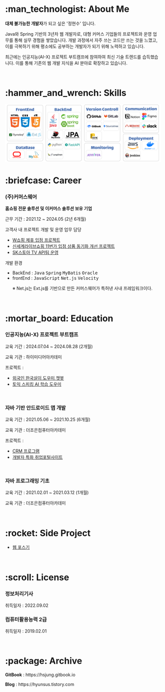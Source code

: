 <!-- About Me -->
<H1>:man_technologist: About Me</H1>
<p><strong>대체 불가능한 개발자</strong>가 되고 싶은 '정현수' 입니다.</p>
<p>Java와 Spring 기반의 3년차 웹 개발자로, 대형 커머스 기업들의 프로젝트와 운영 업무를 통해 실무 경험을 쌓았습니다. 개발 과정에서 자주 쓰는 코드만 쓰는 것을 느꼈고, 이를 극복하기 위해 평소에도 공부하는 개발자가 되기 위해 노력하고 있습니다.</p>
<p>최근에는 인공지능(AI-X) 프로젝트 부트캠프에 참여하여 최신 기술 트렌드를 습득했습니다. 이를 통해 기존의 웹 개발 지식을 AI 분야로 확장하고 있습니다.</p>

<br/>

<!-- Skills -->
<H1>:hammer_and_wrench: Skills</H1>
<img src="./skills.png" alt="Skills">

<br/>

<!-- Career -->
<H1>:briefcase: Career</H1>  
<H3>(주)커머스웨어</H3> 
<p><strong>홈쇼핑 전문 솔루션 및 이커머스 솔루션 보유 기업</strong></p>
<p>근무 기간 : 2021.12 ~ 2024.05 (2년 6개월)</p>
<p>고객사 내 프로젝트 개발 및 운영 업무 담당</p>
<ul>
  <li><a href="https://hsjung.gitbook.io/pr/undefined/project/cw/w">W쇼핑 제휴 입점 프로젝트</a></li>
  <li><a href="https://hsjung.gitbook.io/pr/undefined/project/cw/tv-11">신세계라이브쇼핑 11번가 입점 상품 동기화 개선 프로젝트</a></li>
  <li><a href="https://hsjung.gitbook.io/pr/undefined/project/cw/sk">SK스토아 TV API팀 운영</a></li>
</ul>
<p>개발 환경</p>
<ul>
  <li>BackEnd : <kbd>Java</kbd> <kbd>Spring</kbd> <kbd>MyBatis</kbd> <kbd>Oracle</kbd></li>
  <li>frontEnd : <kbd>JavaScript</kbd> <kbd>Net.js</kbd> <kbd>Velocity</kbd></li>
  <p>※ Net.js는 Ext.js를 기반으로 만든 커머스웨어가 특허낸 사내 프레임워크이다.</p>
</ul>

<br/>

<!-- Education -->
<H1>:mortar_board: Education</H1>
<H3>인공지능(AI-X) 프로젝트 부트캠프</H3>
<p>교육 기간 : 2024.07.04 ~ 2024.08.28 (2개월)</p>
<p>교육 기관 : 하이미디어아카데미</p>
<p>프로젝트 : </p>
<ul>
  <li><a href="https://hsjung.gitbook.io/pr/undefined/project/hi/undefined">외국인 한국살이 도우미 챗봇</a></li>
  <li><a href="https://hsjung.gitbook.io/pr/undefined/project/hi/ai">토익 스피킹 AI 학습 도우미</a></li>
</ul>
<br/>
<H3>자바 기반 안드로이드 앱 개발</H3>
<p>교육 기간 : 2021.05.06 ~ 2021.10.25 (6개월)</p>
<p>교육 기관 : 더조은컴퓨터아카데미</p>
<p>프로젝트 : </p>
<ul>
  <li><a href="https://hsjung.gitbook.io/pr/undefined/project/tj/crm">CRM 프로그램</a></li>
  <li><a href="https://hsjung.gitbook.io/pr/undefined/project/tj/undefined">개발자 특화 취업포털사이트</a></li>
</ul>
<br/>
<H3>자바 프로그래밍 기초</H3>
<p>교육 기간 : 2021.02.01 ~ 2021.03.12 (1개월)</p>
<p>교육 기관 : 더조은컴퓨터아카데미</p>

<br/>

<!-- Side Project -->
<H1>:rocket: Side Project</H1>
<ul>
  <li><a href="https://hsjung.gitbook.io/pr/undefined/project/pp/undefined">웹 포스기</a></li>
</ul>

<br/>

<!-- License -->
<H1>:scroll: License</H1>
<H3>정보처리기사</H3>
<p>취득일자 : 2022.09.02</p>
<H3>컴퓨터활용능력 2급</H3>
<p>취득일자 : 2019.02.01</p>

<br/>

<!-- Archive -->
<H1>:package: Archive</H1>
<p><strong>GitBook</strong> : https://hsjung.gitbook.io</p>
<p><strong>Blog</strong> : https://hyunsus.tistory.com</p>

